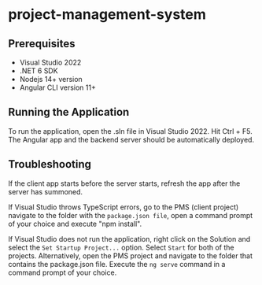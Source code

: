 # project-management-system

## Prerequisites

* Visual Studio 2022
* .NET 6 SDK
* Nodejs 14+ version
* Angular CLI version 11+ 

## Running the Application

To run the application, open the .sln file in Visual Studio 2022. Hit Ctrl + F5. The Angular app and the backend server should be automatically deployed.


## Troubleshooting 

If the client app starts before the server starts, refresh the app after the server has summoned. 

If Visual Studio throws TypeScript errors, go to the PMS (client project) navigate to the folder with the `package.json file`, open a command prompt of your choice and execute "npm install".

If Visual Studio does not run the application, right click on the Solution and select the `Set Startup Project...` option. Select `Start` for both of the projects. Alternatively, open the PMS project and navigate to the folder that contains the package.json file. Execute the `ng serve` command in a command prompt of your choice.

